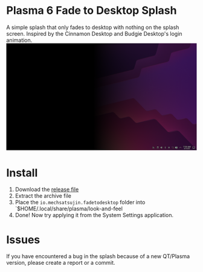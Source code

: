 # Plasma 6 Fade to Desktop Splash
A simple splash that only fades to desktop with nothing on the splash screen. Inspired by the Cinnamon Desktop and Budgie Desktop's login animation.
![Preview](https://github.com/MechSatsujin/Plasma6-FadetoDesktopSplash/blob/main/previewtwo.png)

# Install
1. Download the [release file](https://github.com/MechSatsujin/Plasma6-FadeToDesktopSplash/releases)
2. Extract the archive file
3. Place the `io.mechsatsujin.fadetodesktop` folder into `$HOME/.local/share/plasma/look-and-feel
4. Done! Now try applying it from the System Settings application.

# Issues
If you have encountered a bug in the splash because of a new QT/Plasma version, please create a report or a commit.
